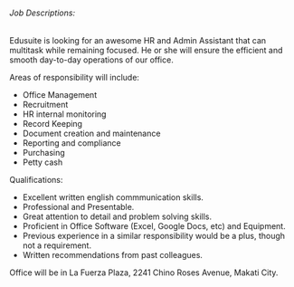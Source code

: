 <!-- ---
layout:       jobs
class:        job
title:        "HR and Admin Assistant (Edusuite)"
photo: "https://www.orangeandbronze.com/assets/images/fb-careers.png"
description:  Edusuite is looking for an awesome HR and Admin Assistant that can multitask while remaining focused. He or she will ensure the efficient and smooth day-to-day operations of our office.
date:         2018-04-03 16:47:00 +0800
categories:   jobs
--- -->
<!-- Do not leave new lines after each element. Elements after new lines will not be rendered. -->
<h6 class="-dark">Job Descriptions:</h6>
<p>Edusuite is looking for an awesome HR and Admin Assistant that can multitask while remaining focused. He or she will ensure the efficient and smooth day-to-day operations of our office. </p>
<p>Areas of responsibility will include:</p>
<ul>
  <li>
     Office Management
  </li>
  <li>
     Recruitment
  </li>
  <li>
    HR internal monitoring
  </li>
  <li>
    Record Keeping
  </li>
  <li>
    Document creation and maintenance
  </li>
  <li>
    Reporting and compliance
  </li>
  <li>
    Purchasing
  </li>
  <li>Petty cash</li>
</ul>
<p>Qualifications:</p>
<ul>
  <li>
    Excellent written english commmunication skills.
  </li>
  <li>
    Professional and Presentable.
  </li>
  <li>
    Great attention to detail and problem solving skills.
  </li>
  <li>
     Proficient in Office Software (Excel, Google Docs, etc) and Equipment.
  </li>
  <li>
    Previous experience in a similar responsibility would be a plus, though not a requirement.
  </li>
  <li>
    Written recommendations from past colleagues.
  </li>
</ul>
<p>Office will be in La Fuerza Plaza, 2241 Chino Roses Avenue, Makati City.</p>